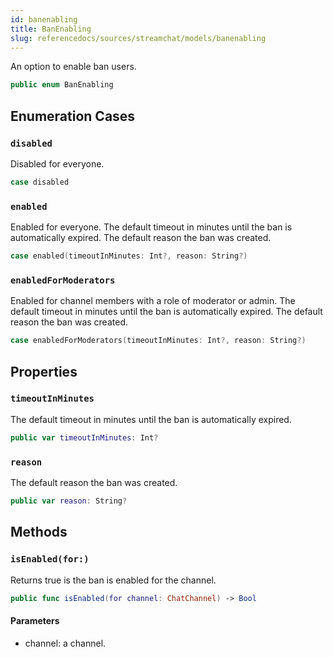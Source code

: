 ```yaml
---
id: banenabling 
title: BanEnabling
slug: referencedocs/sources/streamchat/models/banenabling
---
```


An option to enable ban users.

``` swift
public enum BanEnabling 
```

## Enumeration Cases

### `disabled`

Disabled for everyone.

``` swift
case disabled
```

### `enabled`

Enabled for everyone.
The default timeout in minutes until the ban is automatically expired.
The default reason the ban was created.

``` swift
case enabled(timeoutInMinutes: Int?, reason: String?)
```

### `enabledForModerators`

Enabled for channel members with a role of moderator or admin.
The default timeout in minutes until the ban is automatically expired.
The default reason the ban was created.

``` swift
case enabledForModerators(timeoutInMinutes: Int?, reason: String?)
```

## Properties

### `timeoutInMinutes`

The default timeout in minutes until the ban is automatically expired.

``` swift
public var timeoutInMinutes: Int? 
```

### `reason`

The default reason the ban was created.

``` swift
public var reason: String? 
```

## Methods

### `isEnabled(for:)`

Returns true is the ban is enabled for the channel.

``` swift
public func isEnabled(for channel: ChatChannel) -> Bool 
```

#### Parameters

  - channel: a channel.
